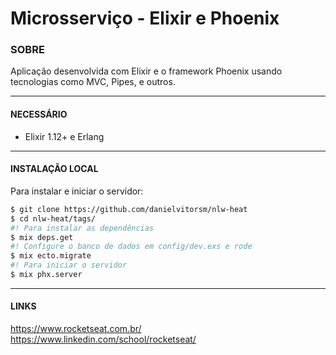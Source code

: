# Microsserviço - Elixir e Phoenix

### SOBRE
Aplicação desenvolvida com Elixir e o framework Phoenix usando tecnologias como MVC, Pipes, e outros.

----------------------------
#### NECESSÁRIO
* Elixir 1.12+ e Erlang

----------------------------
#### INSTALAÇÃO LOCAL
Para instalar e iniciar o servidor:
``` bash
$ git clone https://github.com/danielvitorsm/nlw-heat
$ cd nlw-heat/tags/
#! Para instalar as dependências
$ mix deps.get
#! Configure o banco de dados em config/dev.exs e rode
$ mix ecto.migrate
#! Para iniciar o servidor
$ mix phx.server
```

----------------------------
#### LINKS
https://www.rocketseat.com.br/
https://www.linkedin.com/school/rocketseat/